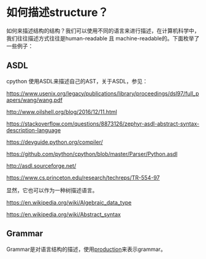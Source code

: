 # 如何描述structure？

如何来描述结构的结构？我们可以使用不同的语言来进行描述，在计算机科学中，我们往往描述方式往往是human-readable 且 machine-readable的。下面枚举了一些例子：

## ASDL

cpython 使用ASDL来描述自己的AST，关于ASDL，参见：

https://www.usenix.org/legacy/publications/library/proceedings/dsl97/full_papers/wang/wang.pdf

http://www.oilshell.org/blog/2016/12/11.html

https://stackoverflow.com/questions/8873126/zephyr-asdl-abstract-syntax-description-language

https://devguide.python.org/compiler/

https://github.com/python/cpython/blob/master/Parser/Python.asdl

http://asdl.sourceforge.net/

https://www.cs.princeton.edu/research/techreps/TR-554-97

显然，它也可以作为一种树描述语言。

https://en.wikipedia.org/wiki/Algebraic_data_type

https://en.wikipedia.org/wiki/Abstract_syntax

## Grammar

Grammar是对语言结构的描述，使用[production](https://en.wikipedia.org/wiki/Production_(computer_science))来表示grammar。

